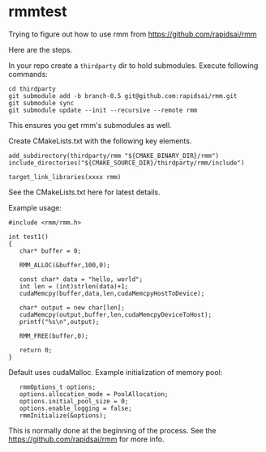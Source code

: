 # rmmtest

Trying to figure out how to use rmm from https://github.com/rapidsai/rmm

Here are the steps.

In your repo create a `thirdparty` dir to hold submodules.
Execute following commands:
```
cd thirdparty
git submodule add -b branch-0.5 git@github.com:rapidsai/rmm.git
git submodule sync
git submodule update --init --recursive --remote rmm
```
This ensures you get rmm's submodules as well.

Create CMakeLists.txt with the following key elements.
```
add_subdirectory(thirdparty/rmm "${CMAKE_BINARY_DIR}/rmm")
include_directories("${CMAKE_SOURCE_DIR}/thirdparty/rmm/include")

target_link_libraries(xxxx rmm)
```
See the CMakeLists.txt here for latest details.

Example usage:
```
#include <rmm/rmm.h>

int test1()
{
   char* buffer = 0;

   RMM_ALLOC(&buffer,100,0);

   const char* data = "hello, world";
   int len = (int)strlen(data)+1;
   cudaMemcpy(buffer,data,len,cudaMemcpyHostToDevice);

   char* output = new char[len];
   cudaMemcpy(output,buffer,len,cudaMemcpyDeviceToHost);
   printf("%s\n",output);

   RMM_FREE(buffer,0);

   return 0;
}

```
Default uses cudaMalloc. Example initialization of memory pool:
```
   rmmOptions_t options;
   options.allocation_mode = PoolAllocation;
   options.initial_pool_size = 0;
   options.enable_logging = false;
   rmmInitialize(&options);
```
This is normally done at the beginning of the process.
See the https://github.com/rapidsai/rmm for more info.
